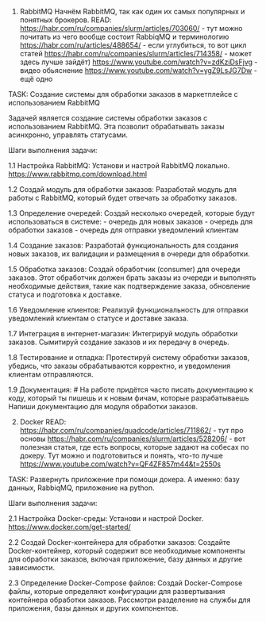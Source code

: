           
1) RabbitMQ
 Начнём RabbitMQ, так как один их самых популярных и понятных брокеров.
 READ: https://habr.com/ru/companies/slurm/articles/703060/  - тут можно почитать из чего вообще состоит RabbiqMQ и терминологию
       https://habr.com/ru/articles/488654/  - если углубиться, то вот цикл статей
       https://habr.com/ru/companies/slurm/articles/714358/  - может здесь лучше зайдёт)
       https://www.youtube.com/watch?v=zdKziDsFjvg  - видео обьяснение
       https://www.youtube.com/watch?v=ygZ9LsJG7Dw  - ещё одно
       
 TASK:
Создание системы для обработки заказов в маркетплейсе с использованием RabbitMQ

Задачей является создание системы обработки заказов с использованием RabbitMQ. Эта позволит обрабатывать заказы асинхронно, управлять статусами.

Шаги выполнения задачи:

1.1 Настройка RabbitMQ:
    Установи и настрой RabbitMQ локально.
    https://www.rabbitmq.com/download.html

1.2 Создай модуль для обработки заказов:
    Разработай модуль для работы с RabbitMQ, который будет отвечать за обработку заказов.

1.3 Определение очередей:
    Создай несколько очередей, которые будут использоваться в системе:
        - очередь для новых заказов
        - очередь для обработки заказов
        - очередь для отправки уведомлений клиентам
        
1.4 Создание заказов:
    Разработай функциональность для создания новых заказов, их валидации и размещения в очереди для обработки.

1.5 Обработка заказов:
    Создай обработчик (consumer) для очереди заказов. Этот обработчик должен брать заказы из очереди и выполнять необходимые действия, такие как подтверждение заказа, обновление статуса и подготовка к доставке.

1.6 Уведомление клиентов:
    Реализуй функциональность для отправки уведомлений клиентам о статусе и доставке заказа.

1.7 Интеграция в интернет-магазин:
    Интегрируй модуль обработки заказов. Сымитируй создание заказов и их передачу в очередь.

1.8 Тестирование и отладка:
    Протестируй систему обработки заказов, убедись, что заказы обрабатываются корректно, и уведомления клиентам отправляются.

1.9 Документация: # На работе придётся часто писать документацию к коду, который ты пишешь и к новым фичам, которые разрабатываешь
    Напиши документацию для модуля обработки заказов.



2) Docker
 READ:
 https://habr.com/ru/companies/quadcode/articles/711862/ - тут про основы
 https://habr.com/ru/companies/slurm/articles/528206/ - вот полезная статья, где есть вопросы, которые задают на собесах по докеру. Тут можно и подготовиться и понять, что-то лучше
 https://www.youtube.com/watch?v=QF4ZF857m44&t=2550s
 
 TASK:
 Развернуть приложение при помощи докера. А именно: базу данных, RabbiqMQ, приложение на python.
 
Шаги выполнения задачи:

2.1 Настройка Docker-среды:
    Установи и настрой Docker.
    https://www.docker.com/get-started/
    
2.2 Создай Docker-контейнера для обработки заказов:
    Создайте Docker-контейнер, который содержит все необходимые компоненты для обработки заказов, включая приложение, базу данных и другие зависимости.

2.3 Определение Docker-Compose файлов:
    Создай Docker-Compose файлы, которые определяют конфигурации для развертывания контейнера обработки заказов. Рассмотри разделение на службы для приложения, базы данных и других компонентов.

